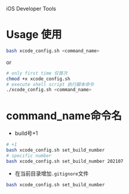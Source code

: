 iOS Developer Tools

# Usage 使用

```bash
bash xcode_config.sh <command_name>
```

or

```bash
# only first time 仅首次
chmod +x xcode_config.sh
# execute shell script 执行脚本命令
./xcode_config.sh <command_name>
```

# command_name命令名

- build号+1

```bash
# +1
bash xcode_config.sh set_build_number
# specific number
bash xcode_config.sh set_build_number 202107
```

- 在当前目录增加`.gitignore`文件

```bash
bash xcode_config.sh set_build_number
```